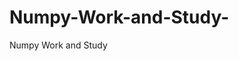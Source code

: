  # Numpy-Work-and-Study-
Numpy Work and Study 
                
                
              
                     
                  
                                                         
                             
                  
                    
                                       
                                                 
                                                          
                                                                                     
                                                
                                       
                                            
                                                                               
                                                            
                                                                         
                                   
                     
              
                                               

